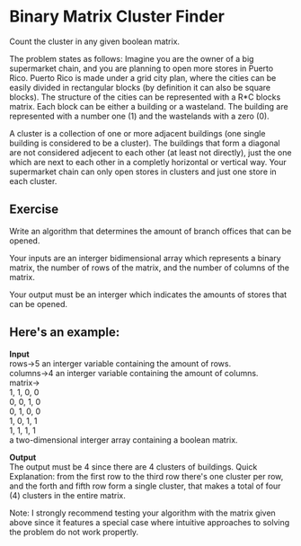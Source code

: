 # Binary Matrix Cluster Finder
 Count the cluster in any given boolean matrix.

The problem states as follows:
Imagine you are the owner of a big supermarket chain, and you are planning to open more stores in Puerto Rico. Puerto Rico is made under a grid city plan, where the cities can be easily divided in rectangular blocks (by definition it can also be square blocks). The structure of the cities can be represented with a R*C blocks matrix. Each block can be either a building or a wasteland. The building are represented with a number one (1) and the wastelands with a zero (0).

A cluster is a collection of one or more adjacent buildings (one single building is considered to be a cluster). The buildings that form a diagonal are not considered adjecent to each other (at least not directly), just the one which are next to each other in a completly horizontal or vertical way.
Your supermarket chain can only open stores in clusters and just one store in each cluster.

## Exercise
Write an algorithm that determines the amount of branch offices that can be opened.

Your inputs are an interger bidimensional array which represents a binary matrix, the number of rows of the matrix, and the number of columns of the matrix.

Your output must be an interger which indicates the amounts of stores that can be opened.

## Here's an example:

**Input** </br>
rows->5 an interger variable containing the amount of rows. </br>
columns->4 an interger variable containing the amount of columns. </br>
matrix-> </br>
1, 1, 0, 0 </br>
0, 0, 1, 0 </br>
0, 1, 0, 0 </br>
1, 0, 1, 1 </br>
1, 1, 1, 1 </br>
a two-dimensional interger array containing a boolean matrix. </br>

**Output**</br>
The output must be 4 since there are 4 clusters of buildings.
Quick Explanation: from the first row to the third row there's one cluster per row, and the forth and fifth row form a single cluster, that makes a total of four (4) clusters in the entire matrix.

Note: I strongly recommend testing your algorithm with the matrix given above since it features a special case where intuitive approaches to solving the problem do not work propertly.
